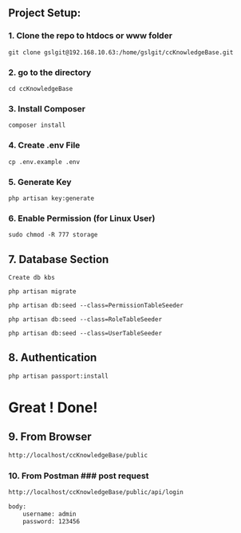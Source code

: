 ## Project Setup:

### 1. Clone the repo to htdocs or www folder

```
git clone gslgit@192.168.10.63:/home/gslgit/ccKnowledgeBase.git
```

### 2. go to the directory 
```
cd ccKnowledgeBase
```

### 3. Install Composer
```
composer install
```

### 4. Create .env File
```
cp .env.example .env
```

### 5. Generate Key
```
php artisan key:generate
```

### 6. Enable Permission (for Linux User)

```
sudo chmod -R 777 storage
```

## 7. Database Section

```
Create db kbs
```
```
php artisan migrate
```
```
php artisan db:seed --class=PermissionTableSeeder
```
```
php artisan db:seed --class=RoleTableSeeder
```
```
php artisan db:seed --class=UserTableSeeder
```

## 8. Authentication

```
php artisan passport:install
```

# Great ! Done! 

## 9. From Browser
```html
http://localhost/ccKnowledgeBase/public
```

### 10. From Postman ### post request
```html
http://localhost/ccKnowledgeBase/public/api/login

body: 
    username: admin
    password: 123456
```


